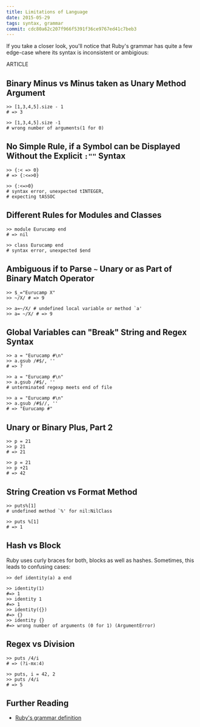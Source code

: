 ```yaml
---
title: Limitations of Language
date: 2015-05-29
tags: syntax, grammar
commit: cdc80a62c207f966f5391f36ce9767ed41c7beb3
---
```


If you take a closer look, you'll notice that Ruby's grammar has quite a few edge-case where its syntax is inconsistent or ambigious:

ARTICLE

## Binary Minus vs Minus taken as Unary Method Argument

    >> [1,3,4,5].size - 1
    # => 3

    >> [1,3,4,5].size -1
    # wrong number of arguments(1 for 0)

## No Simple Rule, if a Symbol can be Displayed Without the Explicit `:""` Syntax

    >> {:< => 0}
    # => {:<=>0}

    >> {:<=>0}
    # syntax error, unexpected tINTEGER,
    # expecting tASSOC

## Different Rules for Modules and Classes

    >> module Eurucamp end
    # => nil

    >> class Eurucamp end
    # syntax error, unexpected $end

## Ambiguous if to Parse `~` Unary or as Part of Binary Match Operator

    >> $_="Eurucamp X"
    >> ~/X/ # => 9

    >> a=~/X/ # undefined local variable or method `a'
    >> a= ~/X/ # => 9

## Global Variables can "Break" String and Regex Syntax

    >> a = "Eurucamp #\n"
    >> a.gsub /#$/, ''
    # => ?

    >> a = "Eurucamp #\n"
    >> a.gsub /#$/, ''
    # unterminated regexp meets end of file

    >> a = "Eurucamp #\n"
    >> a.gsub /#$//, ''
    # => "Eurucamp #"

## Unary or Binary Plus, Part 2

    >> p = 21
    >> p 21
    # => 21

    >> p = 21
    >> p +21
    # => 42

## String Creation vs Format Method

    >> puts%[1]
    # undefined method `%' for nil:NilClass

    >> puts %[1]
    # => 1

## Hash vs Block

Ruby uses curly braces for both, blocks as well as hashes. Sometimes, this leads to confusing cases:

    >> def identity(a) a end

    >> identity(1)
    #=> 1
    >> identity 1
    #=> 1
    >> identity({})
    #=> {}
    >> identity {}
    #=> wrong number of arguments (0 for 1) (ArgumentError)

## Regex vs Division

    >> puts /4/i
    # => (?i-mx:4)

    >> puts, i = 42, 2
    >> puts /4/i
    # => 5

## Further Reading

- [Ruby's grammar definition](https://github.com/ruby/ruby/blob/trunk/parse.y)
